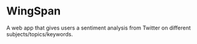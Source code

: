 # WingSpan
A web app that gives users a sentiment analysis from Twitter on different subjects/topics/keywords.
